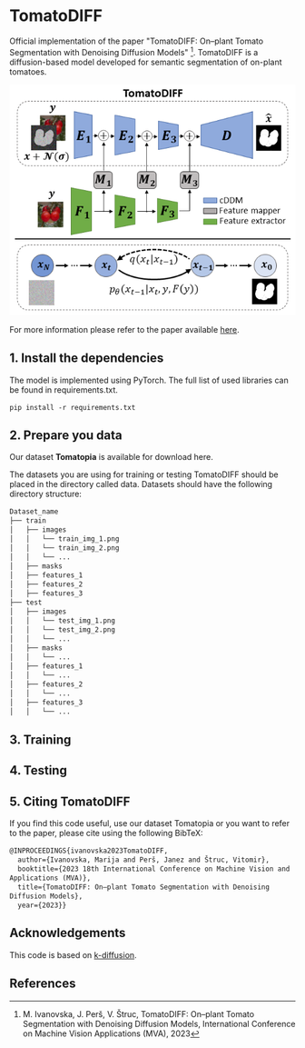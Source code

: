 # TomatoDIFF
Official implementation of the paper "TomatoDIFF: On–plant Tomato Segmentation with Denoising Diffusion Models" [^1].
TomatoDIFF is a diffusion-based model developed for semantic segmentation of on-plant tomatoes. 

![TomatoDIFF](TomatoDIFF.png)

For more information please refer to the paper available [here]().

## 1. Install the dependencies
The model is implemented using PyTorch. The full list of used libraries can be found in requirements.txt.
```
pip install -r requirements.txt
```
## 2. Prepare you data
Our dataset **Tomatopia** is available for download here.

The datasets you are using for training or testing TomatoDIFF should be placed in the directory called data. Datasets should have the following directory structure:
```
Dataset_name
├── train
│   ├── images
│   │   └── train_img_1.png
│   │   └── train_img_2.png
│   │   └── ...
│   ├── masks
│   ├── features_1
│   ├── features_2
│   ├── features_3
├── test
│   ├── images
│   │   └── test_img_1.png
│   │   └── test_img_2.png
│   │   └── ...
│   ├── masks
│   │   └── ...
│   ├── features_1
│   │   └── ...
│   ├── features_2
│   │   └── ...
│   ├── features_3
│   │   └── ...
```
## 3. Training
## 4. Testing
## 5. Citing TomatoDIFF
If you find this code useful, use our dataset Tomatopia or you want to refer to the paper, please cite using the following BibTeX:
```
@INPROCEEDINGS{ivanovska2023TomatoDIFF,
  author={Ivanovska, Marija and Perš, Janez and Štruc, Vitomir},
  booktitle={2023 18th International Conference on Machine Vision and Applications (MVA)}, 
  title={TomatoDIFF: On–plant Tomato Segmentation with Denoising Diffusion Models}, 
  year={2023}}
```

## Acknowledgements
This code is based on [k-diffusion](https://github.com/crowsonkb/k-diffusion).

## References
[^1]: M. Ivanovska, J. Perš, V. Štruc, TomatoDIFF: On–plant Tomato Segmentation with Denoising Diffusion Models, International Conference on Machine Vision Applications (MVA), 2023
